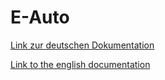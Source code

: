 # E-Auto

[Link zur deutschen Dokumentation](https://www.symcon.de/de/service/dokumentation/modulreferenz/virtuelle-module/e-auto-simulation/)

[Link to the english documentation](https://www.symcon.de/en/service/documentation/module-reference/virtual-modules/e-car-simulation/)